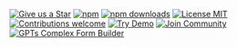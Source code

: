 <!-- ==================== FORMENGINE CORE BADGES ==================== -->
[![Give us a Star](https://img.shields.io/badge/⭐️_Give_us_a_star-FF69B4?style=for-the-badge)](https://github.com/optimajet/formengine/stargazers)
[![npm](https://img.shields.io/npm/v/@react-form-builder/core?style=for-the-badge&logo=npm&color=4286F4)](https://www.npmjs.com/package/@react-form-builder/core)
[![npm downloads](https://img.shields.io/npm/dm/@react-form-builder/core?style=for-the-badge&color=4286F4)](https://www.npmjs.com/package/@react-form-builder/core)
[![License MIT](https://img.shields.io/badge/License-MIT-green?style=for-the-badge)](https://github.com/optimajet/formengine/blob/master/LICENSE)
[![Contributions welcome](https://img.shields.io/badge/Contribute-💡_Ideas-brightgreen?style=for-the-badge&logo=github)](https://github.com/optimajet/formengine/issues)
[![Try Demo](https://img.shields.io/badge/🚀_Try-Demo-4286F4?style=for-the-badge)](https://demo.formengine.io/)
[![Join Community](https://img.shields.io/badge/💬_Join-Community-4286F4?style=for-the-badge&logo=github)](https://github.com/optimajet/formengine/discussions)
[![GPTs Complex Form Builder ](https://img.shields.io/badge/🚀_AI_COMPLEX_FORM_BUILDER-F58319?style=for-the-badge)](https://formengine.io/ai-form-builder)
<!-- ================================================================ -->


<!--[![Contributions welcome](https://img.shields.io/badge/Contributions-welcome-brightgreen?style=for-the-badge&logo=github)](https://github.com/optimajet/formengine/issues)-->
<!--[![GitHub stars](https://img.shields.io/github/stars/optimajet/formengine?style=for-the-badge&logo=github&color=4286F4)](https://github.com/optimajet/formengine/stargazers)-->
<!--[![GitHub forks](https://img.shields.io/github/forks/optimajet/formengine?style=for-the-badge&logo=github&color=4286F4)](https://github.com/optimajet/formengine/network/members)-->


